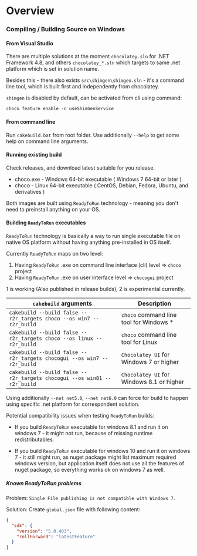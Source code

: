 # Overview

### Compiling / Building Source on Windows

#### From Visual Studio

There are multiple solutions at the moment `chocolatey.sln` for .NET Framework 4.8, and others `chocolatey_*.sln` which targets to same .net platform which is set in solution name.

Besides this - there also exists `src\shimgen\shimgen.sln` - it's a command line tool, which is built first and
independently from chocolatey.

`shimgen` is disabled by default, can be activated from cli using command:

`choco feature enable -n useShimGenService`

#### From command line

Run `cakebuild.bat` from root folder. Use additionally `--help` to get some help on command line arguments.

#### Running existing build

Check releases, and download latest suitable for you release.

 * choco.exe - Windows 64-bit executable ( Windows 7 64-bit or later )
 * choco - Linux 64-bit executable ( CentOS, Debian, Fedora, Ubuntu, and derivatives )

Both images are built using `ReadyToRun` technology - meaning you don't need to preinstall anything on your OS.

#### Building `ReadyToRun` executables

`ReadyToRun` technology is basically a way to run single executable file on native OS platform
without having anything pre-installed in OS itself.

Currently `ReadyToRun` maps on two level:
1. Having `ReadyToRun` .exe on command line interface (cli) level => `choco` project
2. Having `ReadyToRun` .exe on user interface level => `chocogui` project

1 is working (Also published in release builds), 2 is experimental currently.

| `cakebuild` arguments | Description                             |
| ------------------------ | --------------------------------------- |
| `cakebuild --build false --r2r_targets choco --os win7 --r2r_build` | `choco` command line tool for Windows * |
| `cakebuild --build false --r2r_targets choco --os linux --r2r_build` | `choco` command line tool for Linux     |
| `cakebuild --build false --r2r_targets chocogui --os win7 --r2r_build` | `Chocolatey UI` for Windows 7 or higher |
| `cakebuild --build false --r2r_targets chocogui --os win81 --r2r_build` | `Chocolatey UI` for Windows 8.1 or higher |

Using additionally `--net net5.0`, `--net net6.0` can force for build to happen using specific .net platform for correspondent solution.

Potential compatibility issues when testing `ReadyToRun` builds:

* If you build `ReadyToRun` executable for windows 8.1 and run it on windows 7 - it might not run, because of missing runtime redistributables.

* If you build `ReadyToRun` executable for windows 10 and run it on windows 7 - it still might run, as nuget package might list maximum required windows version, but application itself does not use all the features of nuget package, so everything works ok on windows 7 as well.

##### Known ReadyToRun problems

Problem: `Single File publishing is not compatible with Windows 7.`

Solution: Create `global.json` file with following content:

```json
{
  "sdk": {
    "version": "5.0.403",
    "rollForward": "latestFeature"
  }
}
```

